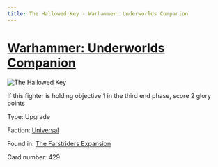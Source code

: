 ```yaml
---
title: The Hallowed Key - Warhammer: Underworlds Companion
---
```


# [Warhammer: Underworlds Companion](https://guidokessels.github.io/wh-underworlds)

  

![The Hallowed Key](https://warhammerunderworlds.com/wp-content/uploads/sites/6/2018/03/429_ENG.png)

If this fighter is holding objective 1 in the third end phase, score 2 glory points

Type: Upgrade

Faction: [Universal](https://guidokessels.github.io/wh-underworlds/factions/universal)

Found in: [The Farstriders Expansion](https://guidokessels.github.io/wh-underworlds/locations/the-farstriders-expansion)

Card number: 429
